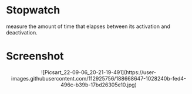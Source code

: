 # Stopwatch

measure the amount of time that elapses between its activation and deactivation.

# Screenshot
<p align="center">
![Picsart_22-09-06_20-21-19-491](https://user-images.githubusercontent.com/112925756/188668647-1028240b-fed4-496c-b39b-17bd26305e10.jpg)
  
